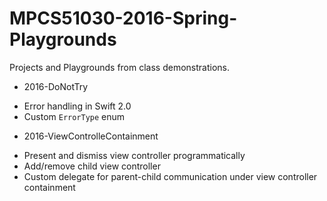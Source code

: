 # MPCS51030-2016-Spring-Playgrounds
Projects and Playgrounds from class demonstrations.

* 2016-DoNotTry
 - Error handling in Swift 2.0
 - Custom `ErrorType` enum 

* 2016-ViewControlleContainment
 - Present and dismiss view controller programmatically
 - Add/remove child view controller
 - Custom delegate for parent-child communication under view controller containment